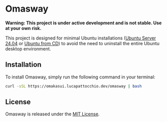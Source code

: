 # Omasway

**Warning: This project is under active development and is not stable. Use at your own risk.**

This project is designed for minimal Ubuntu installations ([Ubuntu Server 24.04](https://ubuntu.com/download/server) or [Ubuntu from CD](https://wiki.ubuntu-it.org/Installazione/CdMinimale)) to avoid the need to uninstall the entire Ubuntu desktop environment.

## Installation

To install Omasway, simply run the following command in your terminal:

```bash
curl -sSL https://omakasui.lucapattocchio.dev/omasway | bash
```

## License

Omasway is released under the [MIT License](https://opensource.org/licenses/MIT).
